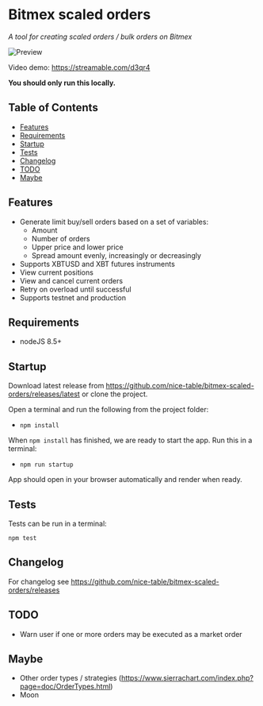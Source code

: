 # Bitmex scaled orders

_A tool for creating scaled orders / bulk orders on Bitmex_

![Preview](https://i.imgur.com/dWgDAeg.png)

Video demo: https://streamable.com/d3qr4

**You should only run this locally.**

## Table of Contents

- [Features](#features)
- [Requirements](#requirements)
- [Startup](#startup)
- [Tests](#tests)
- [Changelog](#changelog)
- [TODO](#todo)
- [Maybe](#maybe)

## Features

- Generate limit buy/sell orders based on a set of variables:
  - Amount
  - Number of orders
  - Upper price and lower price
  - Spread amount evenly, increasingly or decreasingly
- Supports XBTUSD and XBT futures instruments
- View current positions
- View and cancel current orders
- Retry on overload until successful
- Supports testnet and production

## Requirements

- nodeJS 8.5+

## Startup

Download latest release from https://github.com/nice-table/bitmex-scaled-orders/releases/latest or clone the project.

Open a terminal and run the following from the project folder:

- `npm install`

When `npm install` has finished, we are ready to start the app. Run this in a terminal:

- `npm run startup`

App should open in your browser automatically and render when ready.

## Tests

Tests can be run in a terminal:

`npm test`

## Changelog

For changelog see https://github.com/nice-table/bitmex-scaled-orders/releases

## TODO

- Warn user if one or more orders may be executed as a market order

## Maybe

- Other order types / strategies (https://www.sierrachart.com/index.php?page=doc/OrderTypes.html)
- Moon
